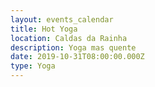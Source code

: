 ```yaml
---
layout: events_calendar
title: Hot Yoga
location: Caldas da Rainha
description: Yoga mas quente
date: 2019-10-31T08:00:00.000Z
type: Yoga
---
```


